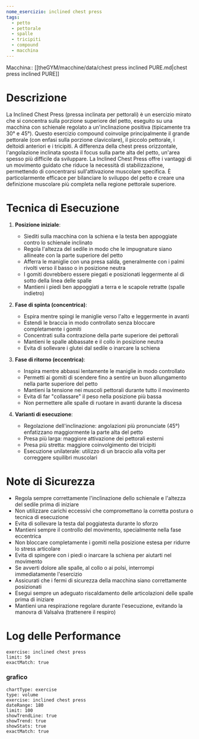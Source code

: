 ```yaml
---
nome_esercizio: inclined chest press
tags:
  - petto
  - pettorale
  - spalle
  - tricipiti
  - compound
  - macchina
---
```


Macchina:: [[theGYM/macchine/data/chest press inclined PURE.md|chest press inclined PURE]]

# Descrizione

La Inclined Chest Press (pressa inclinata per pettorali) è un esercizio mirato che si concentra sulla porzione superiore del petto, eseguito su una macchina con schienale regolato a un'inclinazione positiva (tipicamente tra 30° e 45°). Questo esercizio compound coinvolge principalmente il grande pettorale (con enfasi sulla porzione clavicolare), il piccolo pettorale, i deltoidi anteriori e i tricipiti. A differenza della chest press orizzontale, l'angolazione inclinata sposta il focus sulla parte alta del petto, un'area spesso più difficile da sviluppare. La Inclined Chest Press offre i vantaggi di un movimento guidato che riduce la necessità di stabilizzazione, permettendo di concentrarsi sull'attivazione muscolare specifica. È particolarmente efficace per bilanciare lo sviluppo del petto e creare una definizione muscolare più completa nella regione pettorale superiore.

# Tecnica di Esecuzione

1. **Posizione iniziale**:

   - Siediti sulla macchina con la schiena e la testa ben appoggiate contro lo schienale inclinato
   - Regola l'altezza del sedile in modo che le impugnature siano allineate con la parte superiore del petto
   - Afferra le maniglie con una presa salda, generalmente con i palmi rivolti verso il basso o in posizione neutra
   - I gomiti dovrebbero essere piegati e posizionati leggermente al di sotto della linea delle spalle
   - Mantieni i piedi ben appoggiati a terra e le scapole retratte (spalle indietro)

2. **Fase di spinta (concentrica)**:

   - Espira mentre spingi le maniglie verso l'alto e leggermente in avanti
   - Estendi le braccia in modo controllato senza bloccare completamente i gomiti
   - Concentrati sulla contrazione della parte superiore dei pettorali
   - Mantieni le spalle abbassate e il collo in posizione neutra
   - Evita di sollevare i glutei dal sedile o inarcare la schiena

3. **Fase di ritorno (eccentrica)**:

   - Inspira mentre abbassi lentamente le maniglie in modo controllato
   - Permetti ai gomiti di scendere fino a sentire un buon allungamento nella parte superiore del petto
   - Mantieni la tensione nei muscoli pettorali durante tutto il movimento
   - Evita di far "collassare" il peso nella posizione più bassa
   - Non permettere alle spalle di ruotare in avanti durante la discesa

4. **Varianti di esecuzione**:
   - Regolazione dell'inclinazione: angolazioni più pronunciate (45°) enfatizzano maggiormente la parte alta del petto
   - Presa più larga: maggiore attivazione dei pettorali esterni
   - Presa più stretta: maggiore coinvolgimento dei tricipiti
   - Esecuzione unilaterale: utilizzo di un braccio alla volta per correggere squilibri muscolari

# Note di Sicurezza

- Regola sempre correttamente l'inclinazione dello schienale e l'altezza del sedile prima di iniziare
- Non utilizzare carichi eccessivi che compromettano la corretta postura o tecnica di esecuzione
- Evita di sollevare la testa dal poggiatesta durante lo sforzo
- Mantieni sempre il controllo del movimento, specialmente nella fase eccentrica
- Non bloccare completamente i gomiti nella posizione estesa per ridurre lo stress articolare
- Evita di spingere con i piedi o inarcare la schiena per aiutarti nel movimento
- Se avverti dolore alle spalle, al collo o ai polsi, interrompi immediatamente l'esercizio
- Assicurati che i fermi di sicurezza della macchina siano correttamente posizionati
- Esegui sempre un adeguato riscaldamento delle articolazioni delle spalle prima di iniziare
- Mantieni una respirazione regolare durante l'esecuzione, evitando la manovra di Valsalva (trattenere il respiro)

# Log delle Performance

```workout-log
exercise: inclined chest press
limit: 50
exactMatch: true
```

### grafico

```workout-chart
chartType: exercise
type: volume
exercise: inclined chest press
dateRange: 180
limit: 100
showTrendLine: true
showTrend: true
showStats: true
exactMatch: true
```
